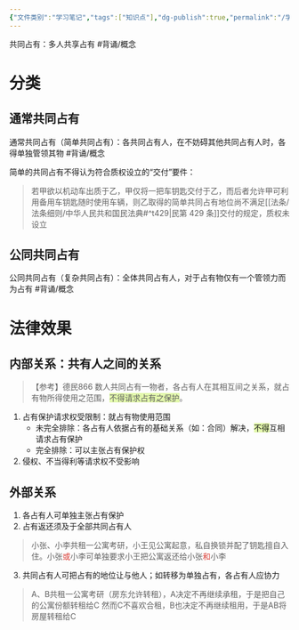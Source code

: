 ```yaml
---
{"文件类别":"学习笔记","tags":["知识点"],"dg-publish":true,"permalink":"/学习笔记studyup/知识点cheese/共同占有/","dgPassFrontmatter":true,"created":"2024-10-18T08:40:06.895+08:00","updated":"2024-10-23T16:02:14.546+08:00"}
---
```


共同占有：多人共享占有 #背诵/概念 
# 分类
## 通常共同占有
通常共同占有（简单共同占有）：各共同占有人，在不妨碍其他共同占有人时，各得单独管领其物 #背诵/概念 

简单的共同占有不得认为符合质权设立的“交付”要件：
>若甲欲以机动车出质于乙，甲仅将一把车钥匙交付于乙，而后者允许甲可利用备用车钥匙随时使用车辆，则乙取得的简单共同占有地位尚不满足[[法条/法条细则/中华人民共和国民法典#^t429\|民第 429 条]]交付的规定，质权未设立
## 公同共同占有 
公同共同占有（复杂共同占有）：全体共同占有人，对于占有物仅有一个管领力而为占有 #背诵/概念 
# 法律效果
## 内部关系：共有人之间的关系
>【参考】德民866 数人共同占有一物者，各占有人在其相互间之关系，就占有物所得使用之范围，<span style="background:rgba(205, 244, 105, 0.55)">不得请求占有之保护</span>。

1. 占有保护请求权受限制：就占有物使用范围
	- 未完全排除：各占有人依据占有的基础关系（如：合同）解决，<span style="background:rgba(205, 244, 105, 0.55)">不得</span>互相请求占有保护
	- 完全排除：可以主张占有保护权
2. 侵权、不当得利等请求权不受影响
## 外部关系
1. 各占有人可单独主张占有保护
2. 占有返还须及于全部共同占有人
>小张、小李共租一公寓考研，小王见公寓起意，私自换锁并配了钥匙擅自入住。小张<font color="#d83931">或</font>小李可单独要求小王把公寓返还给小张<font color="#d83931">和</font>小李
3. 共同占有人可把占有的地位让与他人；如转移为单独占有，各占有人应协力
>A、B共租一公寓考研（房东允许转租），A决定不再继续承租，于是把自己的公寓份额转租给C
>然而C不喜欢合租，B也决定不再继续租用，于是AB将房屋转租给C

